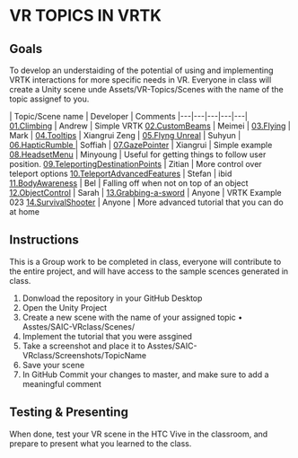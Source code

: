 # VR TOPICS IN VRTK

## Goals
To develop an understaiding of the potential of using and implementing VRTK interactions for more specific needs in VR.
Everyone in class will create a Unity scene unde Assets/VR-Topics/Scenes with the name of the topic assignef to you. 

| Topic/Scene name | Developer | Comments
|---|---|---|---|---|
[01.Climbing](https://youtu.be/4X1TEp81R04) | Andrew | Simple VRTK
[02.CustomBeams](https://youtu.be/nuDCzRInoE8) | Meimei | 
[03.Flying](https://www.youtube.com/watch?v=p9u3yLUR5CQ) | Mark |
[04.Tooltips](https://youtu.be/5bgJ5inm404) | Xiangrui Zeng | 
[05.Flyng Unreal](https://youtu.be/cKFcqBQ_lIM) | Suhyun | 
[06.HapticRumble	](https://youtu.be/ErSxZlZh6fc) | Soffiah |
[07.GazePointer](https://youtu.be/aJhPm5h1pl4) |  Xiangrui | Simple example
[08.HeadsetMenu](https://youtu.be/W9mub3CvTvQ) | Minyoung | Useful for getting things to follow user position.
[09.TeleportingDestinationPoints](https://youtu.be/TvEK_1PErRI) | Zitian | More control over teleport options
[10.TeleportAdvancedFeatures](https://youtu.be/M-s4tSr9d6g) | Stefan | ibid
[11.BodyAwareness](https://youtu.be/rKOSHaB9kpA) | Bel | Falling off when not on top of an object
[12.ObjectControl](https://youtu.be/1rtXMzc2mfI) | Sarah |
[13.Grabbing-a-sword](https://www.youtube.com/watch?v=qECrszWHnRU&list=PL-PUyFGFokGcCNyRguAhTrhVe-IxZtOwN&index=7&t=0s) | Anyone | VRTK Example 023
[14.SurvivalShooter](https://youtu.be/escwjnHFce0) | Anyone | More advanced tutorial that you can do at home
			


## Instructions
This is a Group work to be completed in class, everyone will contribute to the entire project, and will have access to the sample scences generated in class.

1. Donwload the repository in your GitHub Desktop
2. Open the Unity Project
3. Create a new scene with the name of your assigned topic
• Asstes/SAIC-VRclass/Scenes/
4. Implement the tutorial that you were assgined
5. Take a screenshot and place it to 
 Asstes/SAIC-VRclass/Screenshots/TopicName
6. Save your scene
7. In GitHub Commit your changes to master, and make sure to add a meaningful comment

## Testing & Presenting
When done, test your VR scene in the HTC Vive in the classroom, and prepare to present what you learned to the class. 

